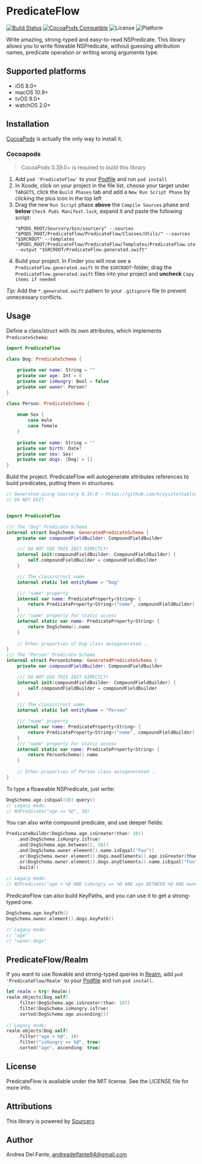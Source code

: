 # PredicateFlow

[![Build Status](https://travis-ci.org/andreadelfante/PredicateFlow.svg?branch=master)](https://travis-ci.org/andreadelfante/PredicateFlow)
[![CocoaPods Compatible](https://img.shields.io/cocoapods/v/PredicateFlow.svg)](https://cocoapods.org/pods/PredicateFlow)
![License](https://img.shields.io/cocoapods/l/PredicateFlow.svg?style=flat)
![Platform](https://img.shields.io/cocoapods/p/PredicateFlow.svg?style=flat)

Write amazing, strong-typed and easy-to-read NSPredicate. This library allows you to write flowable NSPredicate, without guessing attribution names, predicate operation or writing wrong arguments type.

## Supported platforms

* iOS 8.0+
* macOS 10.9+
* tvOS 9.0+
* watchOS 2.0+

## Installation
[CocoaPods](http://cocoapods.org) is actually the only way to install it.

### Cocoapods

> CocoaPods 0.39.0+ is required to build this library

1. Add `pod 'PredicateFlow'` to your [Podfile](http://cocoapods.org/#get_started) and run `pod install`
2. In Xcode, click on your project in the file list, choose your target under `TARGETS`, click the `Build Phases` tab and add a `New Run Script Phase` by clicking the plus icon in the top left
3. Drag the new `Run Script` phase **above** the `Compile Sources` phase and **below** `Check Pods Manifest.lock`, expand it and paste the following script:  
   ```
   "$PODS_ROOT/Sourcery/bin/sourcery" --sources "$PODS_ROOT/PredicateFlow/PredicateFlow/Classes/Utils/" --sources "$SRCROOT" --templates "$PODS_ROOT/PredicateFlow/PredicateFlow/Templates/PredicateFlow.stencil" --output "$SRCROOT/PredicateFlow.generated.swift"
   ```
4. Build your project. In Finder you will now see a `PredicateFlow.generated.swift` in the `$SRCROOT`-folder, drag the `PredicateFlow.generated.swift` files into your project and **uncheck** `Copy items if needed`

_Tip:_ Add the `*.generated.swift` pattern to your `.gitignore` file to prevent unnecessary conflicts.

## Usage

Define a class/struct with its own attributes, which implements ```PredicateSchema```:
```swift
import PredicateFlow

class Dog: PredicateSchema {
	
	private var name: String = ""
	private var age: Int = 0
	private var isHungry: Bool = false
	private var owner: Person?
}

class Person: PredicateSchema {
	
	enum Sex {
		case male
		case female
	}
	
	private var name: String = ""
	private var birth: Date?
	private var sex: Sex!
	private var dogs: [Dog] = []
}
```
Build the project. PredicateFlow will autogenerate attributes references to build predicates, putting them in structures.
```swift
// Generated using Sourcery 0.10.0 — https://github.com/krzysztofzablocki/Sourcery
// DO NOT EDIT


import PredicateFlow

/// The "Dog" Predicate Schema
internal struct DogSchema: GeneratedPredicateSchema {
    private var compoundFieldBuilder: CompoundFieldBuilder

    /// DO NOT USE THIS INIT DIRECTLY!
    internal init(compoundFieldBuilder: CompoundFieldBuilder) {
        self.compoundFieldBuilder = compoundFieldBuilder
    }

    /// The class/struct name
    internal static let entityName = "Dog"

    /// "name" property
    internal var name: PredicateProperty<String> { 
        return PredicateProperty<String>("name", compoundFieldBuilder) 
    }
    /// "name" property for static access
    internal static var name: PredicateProperty<String> { 
        return DogSchema().name 
    }
    
    // Other properties of Dog class autogenerated...
}
/// The "Person" Predicate Schema
internal struct PersonSchema: GeneratedPredicateSchema {
    private var compoundFieldBuilder: CompoundFieldBuilder

    /// DO NOT USE THIS INIT DIRECTLY!
    internal init(compoundFieldBuilder: CompoundFieldBuilder) {
        self.compoundFieldBuilder = compoundFieldBuilder
    }

    /// The class/struct name
    internal static let entityName = "Person"

    /// "name" property
    internal var name: PredicateProperty<String> { 
        return PredicateProperty<String>("name", compoundFieldBuilder) 
    }
    /// "name" property for static access
    internal static var name: PredicateProperty<String> { 
        return PersonSchema().name 
    }
    
    // Other properties of Person class autogenerated...
}
```

To type a floawable NSPredicate, just write:
```swift
DogSchema.age.isEqual(10).query()
// Legacy mode: 
// NSPredicate("age == %@", 10)
```
You can also write compound predicate, and use deeper fields:
```swift
PredicateBuilder(DogSchema.age.isGreater(than: 10))
    .and(DogSchema.isHungry.isTrue)
    .and(DogSchema.age.between(1, 10))
    .and(DogSchema.owner.element().name.isEqual("Foo"))
    .or(DogSchema.owner.element().dogs.maxElements().age.isGreater(than: 10))
    .or(DogSchema.owner.element().dogs.anyElements().name.isEqual("Foo"))
    .build()
    
// Legacy mode: 
// NSPredicate("age > %@ AND isHungry == %@ AND age BETWEEN %@ AND owner.name == %@ OR owner.dogs.@max.age > %@ OR ANY owner.dogs.name == %@", 10, true, [1, 10], "Foo", 10, "Foo")
```

PredicateFlow can also build KeyPaths, and you can use it to get a strong-typed one.
```swift
DogSchema.age.keyPath()
DogSchema.owner.element().dogs.keyPath()

// Legacy mode:
// "age"
// "owner.dogs"
```

## PredicateFlow/Realm

If you want to use flowable and strong-typed queries in [Realm](https://github.com/realm/realm-cocoa), add `pod 'PredicateFlow/Realm'` to your [Podfile](http://cocoapods.org/#get_started) and run `pod install`.
```swift
let realm = try! Realm()
realm.objects(Dog.self)
    .filter(DogSchema.age.isGreater(than: 10))
    .filter(DogSchema.isHungry.isTrue)
    .sorted(DogSchema.age.ascending())
    
// Legacy mode:
realm.objects(Dog.self)
    .filter("age > %@", 10)
    .filter("isHungry == %@", true)
    .sorted("age", ascending: true)
```

## License

PredicateFlow is available under the MIT license. See the LICENSE file for more info.

## Attributions

This library is powered by [Sourcery](https://github.com/krzysztofzablocki/Sourcery).

## Author

Andrea Del Fante, andreadelfante94@gmail.com
